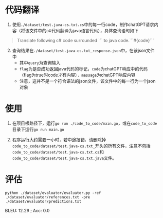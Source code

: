 # 代码翻译


1. 使用`./dataset/test.java-cs.txt.cs`中的每一行code，制作chatGPT请求内容（将该文件中的c#代码翻译为java语言代码），具体查询语句如下
> Translate following c# code surrounded \`\`\` to java code.\`\`\`#{code}\`\`\`
2. 查询结果在`./dataset/test.java-cs.txt_response.json`中，在该json文件中
    - 其中`query`为查询输入
    - `flag`为是否成功返回java代码的标记，`code`为chatGPT响应中的代码（flag为true时code才有内容），`message`为chatGPT响应内容
    - 注意，这并不是一个符合语法的json文件，该文件中的每一行为一个json对象

# 使用

1. 在项目根路径下，运行`go run ./code_to_code/main.go`，或在`code_to_code`目录下运行`go run main.go`

2. 程序运行大约需要一小时，若中途报错，请删除掉`code_to_code/dataset/test.java-cs.txt_`开头的所有文件，注意不包括`code_to_code/dataset/test.java-cs.txt.cs`和`code_to_code/dataset/test.java-cs.txt.java`文件。

# 评估

`python ./dataset/evaluator/evaluator.py -ref ./dataset/evaluator/references.txt -pre ./dataset/evaluator/predictions.txt`

BLEU: 12.29 ; Acc: 0.0